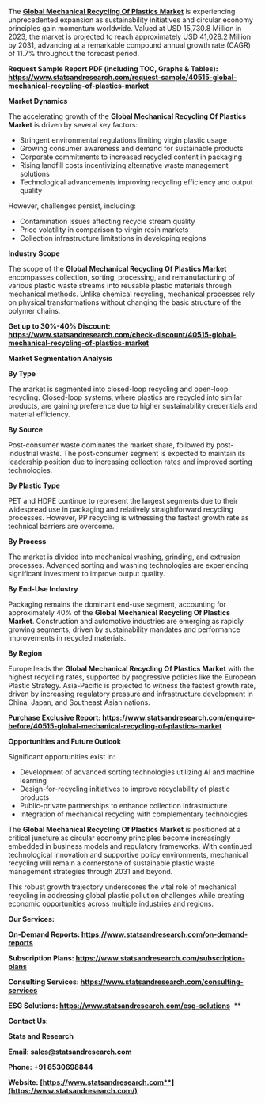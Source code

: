 ﻿The [**Global Mechanical Recycling Of Plastics Market**](https://www.statsandresearch.com/report/40515-global-mechanical-recycling-of-plastics-market) is experiencing unprecedented expansion as sustainability initiatives and circular economy principles gain momentum worldwide. Valued at USD 15,730.8 Million in 2023, the market is projected to reach approximately USD 41,028.2 Million by 2031, advancing at a remarkable compound annual growth rate (CAGR) of 11.7% throughout the forecast period.

**Request Sample Report PDF (including TOC, Graphs & Tables): <https://www.statsandresearch.com/request-sample/40515-global-mechanical-recycling-of-plastics-market>**

**Market Dynamics**

The accelerating growth of the **Global Mechanical Recycling Of Plastics Market** is driven by several key factors:

- Stringent environmental regulations limiting virgin plastic usage
- Growing consumer awareness and demand for sustainable products
- Corporate commitments to increased recycled content in packaging
- Rising landfill costs incentivizing alternative waste management solutions
- Technological advancements improving recycling efficiency and output quality

However, challenges persist, including:

- Contamination issues affecting recycle stream quality
- Price volatility in comparison to virgin resin markets
- Collection infrastructure limitations in developing regions

**Industry Scope**

The scope of the **Global Mechanical Recycling Of Plastics Market** encompasses collection, sorting, processing, and remanufacturing of various plastic waste streams into reusable plastic materials through mechanical methods. Unlike chemical recycling, mechanical processes rely on physical transformations without changing the basic structure of the polymer chains.

**Get up to 30%-40% Discount: <https://www.statsandresearch.com/check-discount/40515-global-mechanical-recycling-of-plastics-market>**


**Market Segmentation Analysis**

**By Type**

The market is segmented into closed-loop recycling and open-loop recycling. Closed-loop systems, where plastics are recycled into similar products, are gaining preference due to higher sustainability credentials and material efficiency.

**By Source**

Post-consumer waste dominates the market share, followed by post-industrial waste. The post-consumer segment is expected to maintain its leadership position due to increasing collection rates and improved sorting technologies.

**By Plastic Type**

PET and HDPE continue to represent the largest segments due to their widespread use in packaging and relatively straightforward recycling processes. However, PP recycling is witnessing the fastest growth rate as technical barriers are overcome.

**By Process**

The market is divided into mechanical washing, grinding, and extrusion processes. Advanced sorting and washing technologies are experiencing significant investment to improve output quality.

**By End-Use Industry**

Packaging remains the dominant end-use segment, accounting for approximately 40% of the **Global Mechanical Recycling Of Plastics Market**. Construction and automotive industries are emerging as rapidly growing segments, driven by sustainability mandates and performance improvements in recycled materials.

**By Region**

Europe leads the **Global Mechanical Recycling Of Plastics Market** with the highest recycling rates, supported by progressive policies like the European Plastic Strategy. Asia-Pacific is projected to witness the fastest growth rate, driven by increasing regulatory pressure and infrastructure development in China, Japan, and Southeast Asian nations.

**Purchase Exclusive Report: <https://www.statsandresearch.com/enquire-before/40515-global-mechanical-recycling-of-plastics-market>**

**Opportunities and Future Outlook**

Significant opportunities exist in:

- Development of advanced sorting technologies utilizing AI and machine learning
- Design-for-recycling initiatives to improve recyclability of plastic products
- Public-private partnerships to enhance collection infrastructure
- Integration of mechanical recycling with complementary technologies

The **Global Mechanical Recycling Of Plastics Market** is positioned at a critical juncture as circular economy principles become increasingly embedded in business models and regulatory frameworks. With continued technological innovation and supportive policy environments, mechanical recycling will remain a cornerstone of sustainable plastic waste management strategies through 2031 and beyond.

This robust growth trajectory underscores the vital role of mechanical recycling in addressing global plastic pollution challenges while creating economic opportunities across multiple industries and regions.

**Our Services:** 

**On-Demand Reports: <https://www.statsandresearch.com/on-demand-reports>** 

**Subscription Plans: <https://www.statsandresearch.com/subscription-plans>** 

**Consulting Services: <https://www.statsandresearch.com/consulting-services>** 

**ESG Solutions: <https://www.statsandresearch.com/esg-solutions>** 
**


**Contact Us:** 

**Stats and Research** 

**Email: <sales@statsandresearch.com>** 

**Phone: +91 8530698844** 

**Website: [https://www.statsandresearch.com**](https://www.statsandresearch.com/)**


